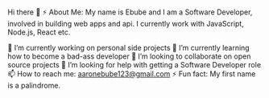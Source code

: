 Hi there 👋
⚡ About Me: My name is Ebube and I am a Software Developer, involved in building web apps and api. I currently work with JavaScript, Node.js, React etc.

🔭 I’m currently working on personal side projects
🌱 I’m currently learning how to become a bad-ass developer
👯 I’m looking to collaborate on open source  projects
🤔 I’m looking for help with getting a Software Developer role
📫 How to reach me: aaronebube123@gmail.com
⚡ Fun fact: My first name is a palindrome.


<!-- chuksgpfr/README.md
Hi there 👋
⚡ About Me: My name is Chukwudi and I’m a Backend Engineer with 3 years technical experience building scalable APIs and web apps. I’ve worked with JavaScript, Node.js, React, TypeScript, Hapi JS, Prisma JS etc

🔭 I’m currently working an a very interesting SaaS platform
🌱 I’m currently learning how to be a ninja
👯 I’m looking to collaborate on open source node js projects
🤔 I’m looking for help with Engineering Lead roles
💬 Ask me about node js, system architecture and micro services
📫 How to reach me: chuksgpfr@gmail.com
😄 Pronouns: give/me/money
⚡ Fun fact: I'm a nerd, but i don't like being called one. -->
